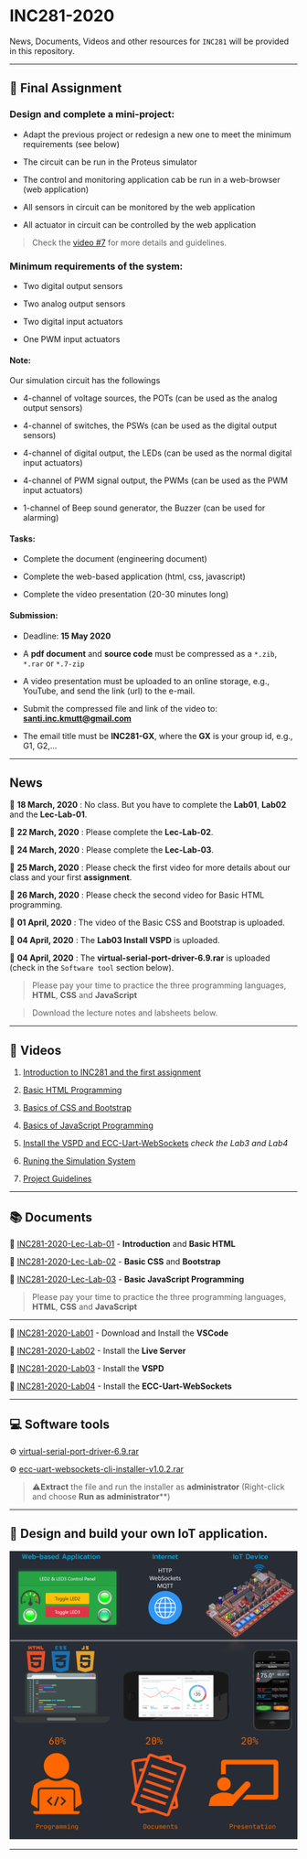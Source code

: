 
# INC281-2020

News, Documents, Videos and other resources for `INC281` will be provided in this repository.

---

## :pushpin: Final Assignment

### Design and complete a mini-project:

- Adapt the previous project or redesign a new one to meet the minimum requirements (see below)

- The circuit can be run in the Proteus simulator

- The control and monitoring application cab be run in a web-browser (web application)

- All sensors in circuit can be monitored by the web application

- All actuator in circuit can be controlled by the web application

> Check the [video #7](https://www.youtube.com/watch?v=-wb7nySQkYc) for more details and guidelines.

### Minimum requirements of the system:

- Two digital output sensors

- Two analog output sensors

- Two digital input actuators

- One PWM input actuators

#### Note:

Our simulation circuit has the followings

- 4-channel of voltage sources, the POTs (can be used as the analog output sensors)

- 4-channel of switches, the PSWs (can be used as the digital output sensors)

- 4-channel of digital output, the LEDs (can be used as the normal digital input actuators)

- 4-channel of PWM signal output, the PWMs (can be used as the PWM input actuators)

- 1-channel of Beep sound generator, the Buzzer (can be used for alarming)


#### Tasks:

- Complete the document (engineering document)

- Complete the web-based application (html, css, javascript)

- Complete the video presentation (20-30 minutes long)

#### Submission:

- Deadline: **15 May 2020**

- A **pdf document** and **source code** must be compressed as a `*.zib`, `*.rar` or `*.7-zip`

- A video presentation must be uploaded to an online storage, e.g., YouTube, and send the link (url) to the e-mail.

- Submit the compressed file and link of the video to: **santi.inc.kmutt@gmail.com**

- The email title must be **INC281-GX**, where the **GX** is your group id, e.g., G1, G2,...

---

## News

:pushpin: **18 March, 2020** : No class. But you have to complete the **Lab01**, **Lab02** and the **Lec-Lab-01**.

:pushpin: **22 March, 2020** : Please complete the **Lec-Lab-02**.

:pushpin: **24 March, 2020** : Please complete the **Lec-Lab-03**.

:pushpin: **25 March, 2020** : Please check the first video for more details about our class and your first **assignment**.

:pushpin: **26 March, 2020** : Please check the second video for Basic HTML programming.

:pushpin: **01 April, 2020** : The video of the Basic CSS and Bootstrap is uploaded.

:pushpin: **04 April, 2020** : The **Lab03 Install VSPD** is uploaded.

:pushpin: **04 April, 2020** : The **virtual-serial-port-driver-6.9.rar** is uploaded (check in the `Software tool` section below).

> Please pay your time to practice the three programming languages, **HTML**, **CSS** and **JavaScript**

> Download the lecture notes and labsheets below.

---

## :movie_camera: Videos

1) [Introduction to INC281 and the first assignment](https://www.youtube.com/watch?v=0dBNmv72LGg)

2) [Basic HTML Programming](https://www.youtube.com/watch?v=T6wu_dAlLjQ)

3) [Basics of CSS and Bootstrap](https://www.youtube.com/watch?v=QPhMT3NKhJI)

4) [Basics of JavaScript Programming](https://www.youtube.com/watch?v=AmM9XckMNQ8)

5) [Install the VSPD and ECC-Uart-WebSockets](https://www.youtube.com/watch?v=4YZTgBoScfg) *check the Lab3 and Lab4*

6) [Runing the Simulation System](https://www.youtube.com/watch?v=D1nmQegsyFg)

7) [Project Guidelines](https://www.youtube.com/watch?v=-wb7nySQkYc)

---

## :books: Documents

:page_facing_up: [INC281-2020-Lec-Lab-01](resources/docs/INC281-2020-Lec-Lab-01-Into-HTML.pdf) - **Introduction** and **Basic HTML**

:page_facing_up: [INC281-2020-Lec-Lab-02](resources/docs/INC281-2020-Lec-Lab-02-CSS.pdf) - **Basic CSS** and **Bootstrap**

:page_facing_up: [INC281-2020-Lec-Lab-03](resources/docs/INC281-2020-Lec-Lab-03-JavaScript.pdf) - **Basic JavaScript Programming**


> Please pay your time to practice the three programming languages, **HTML**, **CSS** and **JavaScript**

---

:page_facing_up: [INC281-2020-Lab01](resources/docs/INC281-2020-Lab01-Install-VSCode.pdf) - Download and Install the **VSCode**

:page_facing_up: [INC281-2020-Lab02](resources/docs/INC281-2020-Lab02-Install-LiveServer.pdf) - Install the **Live Server**

:page_facing_up: [INC281-2020-Lab03](resources/docs/INC281-2020-Lab03-Install-VSPD.pdf) - Install the **VSPD**

:page_facing_up: [INC281-2020-Lab04](resources/docs/INC281-2020-Lab04-Install-Uart-WebSockets.pdf) - Install the **ECC-Uart-WebSockets**

---

## :computer: Software tools

:gear: [virtual-serial-port-driver-6.9.rar](resources/software-tools/virtual-serial-port-driver-6.9.rar)

:gear: [ecc-uart-websockets-cli-installer-v1.0.2.rar](resources/software-tools/ecc-uart-websockets-cli-installer-v1.0.2.rar)

> :warning:**Extract** the file and run the installer as **administrator** (Right-click and choose **Run as administrator****)

---

## :dart: Design and build your own IoT application.


![alt text](resources/images/cover.png)

---
